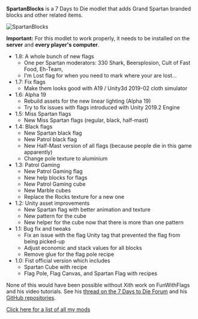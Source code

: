 **SpartanBlocks** is a 7 Days to Die modlet that adds Grand Spartan branded blocks and other related items.

![SpartanBlocks](https://raw.githubusercontent.com/Laotseu/7dtdMods/master/SpartanBlocks/SpartanBlocks.jpg)

**Important:** For this modlet to work properly, it needs to be installed on the **server** and **every player's computer**.

* 1.8: A whole bunch of new flags
    - One per Spartan moderators: 330 Shark, Beersplosion, Cult of Fast Food, Eh-Team, 
    - I'm Lost flag for when you need to mark where your are lost...
* 1.7: Fix flags 
    - Make them looks good with A19 / Unity3d 2019-02 cloth simulator
* 1.6: Alpha 19
    - Rebuild assets for the new linear lighting (Alpha 19) 
    - Try to fix issues with flags introduced with Unity 2019.2 Engine
* 1.5: Miss Spartan flags
    - New Miss Spartan flags (regular, black, half-mast)
* 1.4: Black flags
    - New Spartan black flag
    - New Patrol black flag
    - New Half-Mast version of all flags (because people die in this game apparently)
    - Change pole texture to aluminium
* 1.3: Patrol Gaming
    - New Patrol Gaming flag
    - New help blocks for flags
    - New Patrol Gaming cube
    - New Marble cubes
    - Replace the Rocks texture for a new one
* 1.2: Unity asset improvements
    - New Spartan flag with better animation and texture
    - New pattern for the cube
    - New helper for the cube now that there is more than one pattern
* 1.1: Bug fix and tweaks
    - Fix an issue with the flag Unity tag that prevented the flag from being picked-up
    - Adjust economic and stack values for all blocks
    - Remove glue for the flag pole recipe
* 1.0: Fist official version which includes
    - Spartan Cube with recipe
    - Flag Pole, Flag Canvas, and Spartan Flag with recipes

None of this would have been possible without Xith work on FunWithFlags and his video tutorials.
See his [thread on the 7 Days to Die Forum](https://forums.7daystodie.com/forum/-7-days-to-die-pc/game-modification/tutorials-guides/99698-unity-tutorials-for-7d2d-modders) and his [GitHub repositories](https://github.com/7D2D).

[Click here for a list of all my mods](https://github.com/Laotseu/7dtdMods/blob/master/README.md)
